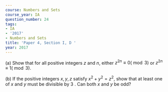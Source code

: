 ```yaml
---
course: Numbers and Sets
course_year: IA
question_number: 24
tags:
- IA
- '2017'
- Numbers and Sets
title: 'Paper 4, Section I, D '
year: 2017
---
```




(a) Show that for all positive integers $z$ and $n$, either $z^{2 n} \equiv 0(\bmod 3)$ or $z^{2 n} \equiv 1(\bmod 3)$.

(b) If the positive integers $x, y, z$ satisfy $x^{2}+y^{2}=z^{2}$, show that at least one of $x$ and $y$ must be divisible by 3 . Can both $x$ and $y$ be odd?